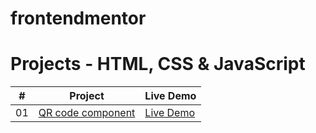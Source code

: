 # frontendmentor
# Projects  - HTML, CSS & JavaScript

|  #  | Project                                                                                                    | Live Demo                                                   |
| :-: | ---------------------------------------------------------------------------------------------------------- | -----------------------------------------------
| 01  |       [QR code component](https://github.com/slimanesedrati/JavaScript-Projects/tree/main/To%20Do%20Application%20(With%20Local%20Storage))       | [Live Demo](https://slimanesedrati.github.io/JavaScript-Projects/To%20Do%20Application%20(With%20Local%20Storage)/index.html)  |

